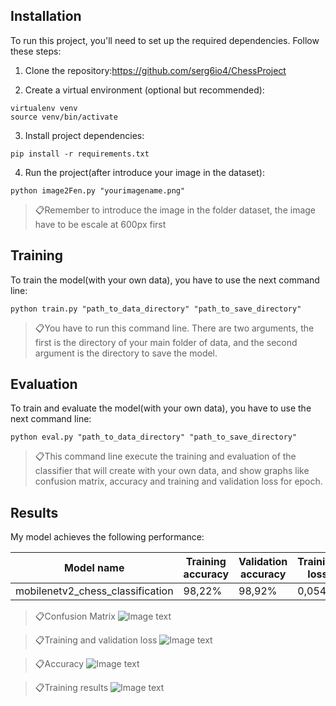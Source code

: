 ## Installation

To run this project, you'll need to set up the required dependencies. Follow these steps:

1. Clone the repository:https://github.com/serg6io4/ChessProject

2. Create a virtual environment (optional but recommended):

```env
virtualenv venv
source venv/bin/activate
```

3. Install project dependencies:

```setup
pip install -r requirements.txt
```

4. Run the project(after introduce your image in the dataset):
```setup
python image2Fen.py "yourimagename.png"
```
>📋Remember to introduce the image in the folder dataset, the image have to be escale at 600px first

## Training

To train the model(with your own data), you have to use the next command line:

```train
python train.py "path_to_data_directory" "path_to_save_directory"
```
>📋You have to run this command line. There are two arguments, the first is the directory of your main folder of data, and the second argument is the directory to save the model.

## Evaluation

To train and evaluate the model(with your own data), you have to use the next command line:

```eval
python eval.py "path_to_data_directory" "path_to_save_directory"
```
>📋This command line execute the training and evaluation of the classifier that will create with your own data, and show graphs like confusion matrix, accuracy and training and validation loss for epoch.

## Results 

My model achieves the following performance:

| Model name                         | Training accuracy | Validation accuracy | Training loss| validation loss|
|------------------------------------|-------------------|---------------------|--------------|----------------|
| mobilenetv2_chess_classification   |        98,22%     |         98,92%      |     0,0548   |      0,0302    |

>📋Confusion Matrix
![Image text](https://github.com/serg6io4/ChessProject/tree/main/Graphs/Confusion_Matrix_4.png)

>📋Training and validation loss
![Image text](https://github.com/serg6io4/ChessProject/tree/main/Graphs/entrenamiento_y_validacion_perdida_4.png)

>📋Accuracy
![Image text](https://github.com/serg6io4/ChessProject/tree/main/Graphs/Precision(entrenamiento_validacion)_4.png)

>📋Training results
![Image text](https://github.com/serg6io4/ChessProject/tree/main/Graphs/Training_results.jpg)